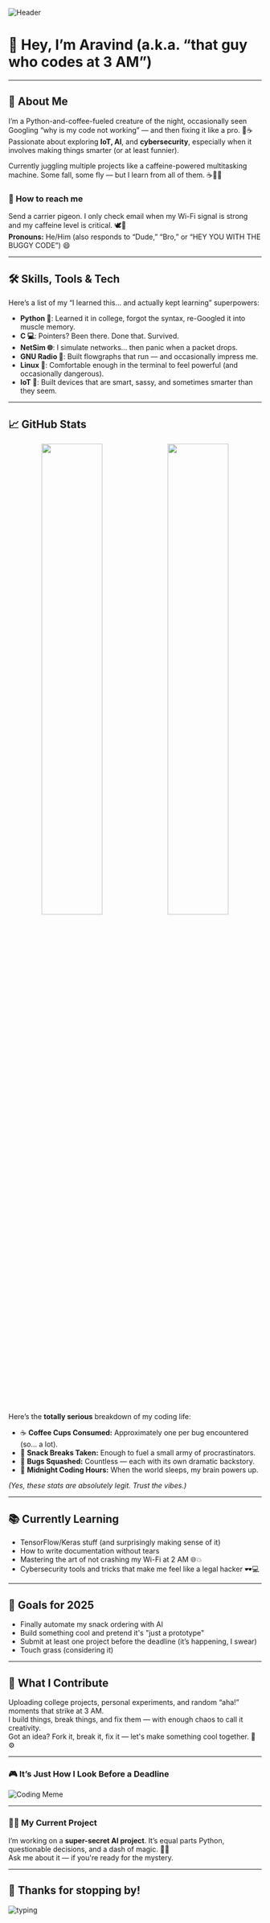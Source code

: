 <!-- Header Banner -->
![Header](https://capsule-render.vercel.app/api?type=waving&color=gradient&height=200&section=header&text=Welcome%20to%20my%20Profile!&fontSize=40)

# 👋 Hey, I’m Aravind (a.k.a. “that guy who codes at 3 AM”)

---

## 📝 About Me

I’m a Python-and-coffee-fueled creature of the night, occasionally seen Googling “why is my code not working” — and then fixing it like a pro. 🐍☕  
Passionate about exploring **IoT, AI**, and **cybersecurity**, especially when it involves making things smarter (or at least funnier).

Currently juggling multiple projects like a caffeine-powered multitasking machine. Some fall, some fly — but I learn from all of them. ☕📱💥

### 📨 How to reach me  
Send a carrier pigeon. I only check email when my Wi-Fi signal is strong and my caffeine level is critical. 🕊️📧  
**Pronouns:** He/Him (also responds to “Dude,” “Bro,” or “HEY YOU WITH THE BUGGY CODE”) 😄

---

## 🛠️ Skills, Tools & Tech

Here’s a list of my “I learned this… and actually kept learning” superpowers:

- **Python 🐍**: Learned it in college, forgot the syntax, re-Googled it into muscle memory.  
- **C 💻**: Pointers? Been there. Done that. Survived.  
- **NetSim 🌐**: I simulate networks… then panic when a packet drops.  
- **GNU Radio 📡**: Built flowgraphs that run — and occasionally impress me.  
- **Linux 🐧**: Comfortable enough in the terminal to feel powerful (and occasionally dangerous).  
- **IoT 🔌**: Built devices that are smart, sassy, and sometimes smarter than they seem.  

---

## 📈 GitHub Stats

<p align="center">
  <img src="https://github-readme-stats.vercel.app/api?username=4ravind-b&show_icons=true&theme=tokyonight&cache_seconds=0" width="49%" />
  <img src="https://github-readme-stats.vercel.app/api/top-langs/?username=4ravind-b&layout=compact&theme=tokyonight&cache_seconds=0" width="49%" />
</p>

Here’s the **totally serious** breakdown of my coding life:

- ☕ **Coffee Cups Consumed:** Approximately one per bug encountered (so… a lot).  
- 🍪 **Snack Breaks Taken:** Enough to fuel a small army of procrastinators.  
- 🐞 **Bugs Squashed:** Countless — each with its own dramatic backstory.  
- 🌙 **Midnight Coding Hours:** When the world sleeps, my brain powers up.  

*(Yes, these stats are absolutely legit. Trust the vibes.)*

---

## 📚 Currently Learning

- TensorFlow/Keras stuff (and surprisingly making sense of it)  
- How to write documentation without tears  
- Mastering the art of not crashing my Wi-Fi at 2 AM 🌐💥  
- Cybersecurity tools and tricks that make me feel like a legal hacker 🕶️💻  

---

## 🎯 Goals for 2025

- Finally automate my snack ordering with AI  
- Build something cool and pretend it's "just a prototype"  
- Submit at least one project before the deadline (it’s happening, I swear)  
- Touch grass (considering it)  

---

## 🧪 What I Contribute

Uploading college projects, personal experiments, and random “aha!” moments that strike at 3 AM.  
I build things, break things, and fix them — with enough chaos to call it creativity.  
Got an idea? Fork it, break it, fix it — let's make something cool together. 🤯⚙️

---

### 🎮 It’s Just How I Look Before a Deadline

![Coding Meme](https://media.giphy.com/media/LmNwrBhejkK9EFP504/giphy.gif)

---

### 🧑‍💻 My Current Project

I’m working on a **super-secret AI project**. It’s equal parts Python, questionable decisions, and a dash of magic. 🔮✨  
Ask me about it — if you're ready for the mystery.

---

## 👋 Thanks for stopping by!

<!-- 🔄 Typing Animation That Sums Me Up -->
![typing](https://readme-typing-svg.demolab.com?font=Fira+Code&size=22&pause=1000&color=00F8FF&center=true&vCenter=true&width=600&lines=Code%2C+break%2C+debug%2C+repeat...;Searching+StackOverflow+like+a+pro...;Currently+googling+%22python+why%22...;99%25+sure+it+was+working+before...;Deploying+chaos+to+production...;Coding+with+vibes+not+logic...)
